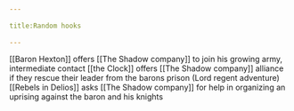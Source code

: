 --- 
title:Random hooks 
---

[[Baron Hexton]] offers [[The Shadow company]] to join his growing army, intermediate contact
[[the Clock]] offers [[The Shadow company]] alliance if they rescue their leader from the barons prison (Lord regent adventure)
[[Rebels in Delios]] asks [[The Shadow company]] for help in organizing an uprising against the baron and his knights
